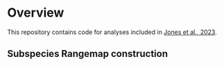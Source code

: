 # Overview
This repository contains code for analyses included in <a href="www.google.com">Jones et al., 2023</a>.

## Subspecies Rangemap construction
